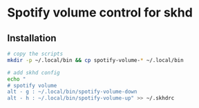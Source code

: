 # Spotify volume control for skhd

## Installation

```bash
# copy the scripts
mkdir -p ~/.local/bin && cp spotify-volume-* ~/.local/bin

# add skhd config
echo "
# spotify volume
alt - g : ~/.local/bin/spotify-volume-down
alt - h : ~/.local/bin/spotify-volume-up" >> ~/.skhdrc
```